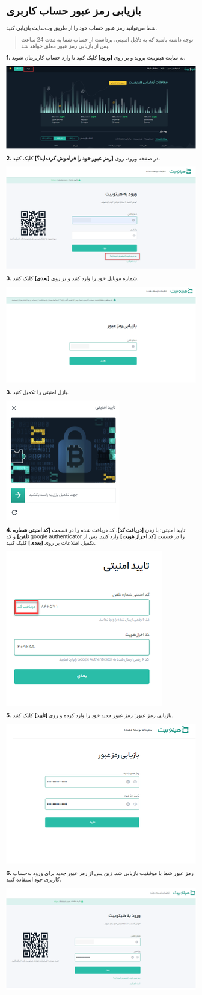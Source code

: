 
# بازیابی رمز عبور حساب کاربری

شما می‌توانید رمز عبور حساب خود را از طریق وب‌سایت بازیابی کنید. 

> توجه داشته باشید که به دلایل امنیتی، برداشت از حساب شما به مدت 24 ساعت پس از بازیابی رمز عبور معلق خواهد شد.


**1.**	به سایت هیتوبیت بروید و بر روی **[ورود]** کلیک کنید تا وارد حساب کاربریتان شوید.

![photo](./Images/How-to-Reset-Your-Hitobit-Account-Password.png)


**2.**	در صفحه ورود، روی **[رمز عبور خود را فراموش کرده‌اید؟]** کلیک کنید.

![photo](./Images/How-to-Reset-Your-Hitobit-Account-Password1.png)

**3.**	شماره موبایل خود را وارد کنید و بر روی **[بعدی]** کلیک کنید.

![photo](./Images/How-to-Reset-Your-Hitobit-Account-Password2.png)


**3.**	پازل امنیتی را تکمیل کنید.

![photo](./Images/How-to-Reset-Your-Hitobit-Account-Password5.png)


**4.** تایید امنیتی: با زدن **[دریافت کد]**، کد دریافت شده را در قسمت **[کد امنیتی شماره تلفن]** و کد google authenticator را در قسمت **[کد احراز هویت]** وارد کنید. پس از تکمیل اطلاعات بر روی **[بعدی]** کلیک کنید.

![photo](./Images/How-to-Reset-Your-Hitobit-Account-Password6.png)


**5.**	بازیابی رمز عبور: رمز عبور جدید خود را وارد کرده و روی **[تایید]** کلیک کنید.

![photo](./Images/How-to-Reset-Your-Hitobit-Account-Password3.png)


**6.**	رمز عبور شما با موفقیت بازیابی شد. زین پس از رمز عبور جدید برای ورود به‌حساب کاربری خود استفاده کنید.

![photo](./Images/How-to-Reset-Your-Hitobit-Account-Password4.png)




